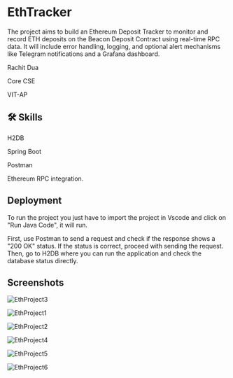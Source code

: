 
# EthTracker

The project aims to build an Ethereum Deposit Tracker to monitor and record ETH deposits on the Beacon Deposit Contract using real-time RPC data. It will include error handling, logging, and optional alert mechanisms like Telegram notifications and a Grafana dashboard.

Rachit Dua

Core CSE
 
VIT-AP 

  
## 🛠 Skills

H2DB 

Spring Boot

Postman
 
Ethereum RPC integration.

## Deployment

To run the project you just have to import the project in Vscode and click on "Run Java Code", it will run.

First, use Postman to send a request and check if the response shows a "200 OK" status. If the status is correct, proceed with sending the request. Then, go to H2DB where you can run the application and check the database status directly.


## Screenshots
![EthProject3](https://github.com/user-attachments/assets/b2199d0c-a576-4530-a3ad-6860e2ad1077)

![EthProject1](https://github.com/user-attachments/assets/b943d5c1-a9d7-4f81-92de-19db04cadd9f)

![EthProject2](https://github.com/user-attachments/assets/8a669c49-5a8f-432d-86e8-1e1550f43b5b)

![EthProject4](https://github.com/user-attachments/assets/d088d648-ce19-40e9-a7bf-03853bbe8a91)

![EthProject5](https://github.com/user-attachments/assets/3b609e64-1b4f-402e-a7a9-1f90ecf829be)

![EthProject6](https://github.com/user-attachments/assets/60d7855e-cded-4cbc-9db0-ca3412d41cfa)

